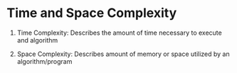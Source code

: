 # Time and Space Complexity

1. Time Complexity: Describes the amount of time necessary to execute and algorithm

2. Space Complexity: Describes amount of memory or space utilized by an algorithm/program



